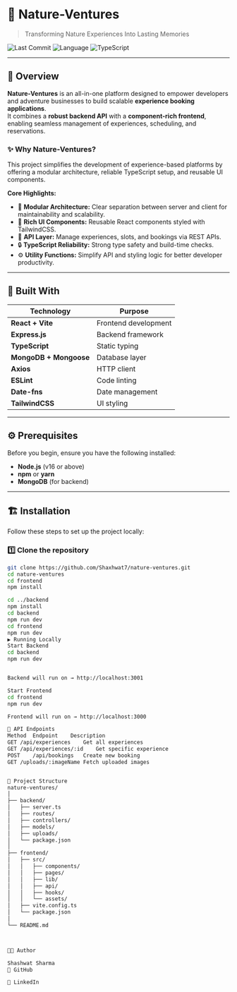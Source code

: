 # 🌿 Nature-Ventures

> Transforming Nature Experiences Into Lasting Memories

![Last Commit](https://img.shields.io/github/last-commit/Shaxhwat7/nature-ventures?style=for-the-badge)
![Language](https://img.shields.io/github/languages/count/Shaxhwat7/nature-ventures?style=for-the-badge)
![TypeScript](https://img.shields.io/badge/typescript-91.7%25-blue?style=for-the-badge)

---

## 🚀 Overview

**Nature-Ventures** is an all-in-one platform designed to empower developers and adventure businesses to build scalable **experience booking applications**.  
It combines a **robust backend API** with a **component-rich frontend**, enabling seamless management of experiences, scheduling, and reservations.

### ✨ Why Nature-Ventures?

This project simplifies the development of experience-based platforms by offering a modular architecture, reliable TypeScript setup, and reusable UI components.

**Core Highlights:**

- 🧩 **Modular Architecture:** Clear separation between server and client for maintainability and scalability.  
- 🎨 **Rich UI Components:** Reusable React components styled with TailwindCSS.  
- 🔌 **API Layer:** Manage experiences, slots, and bookings via REST APIs.  
- 🔒 **TypeScript Reliability:** Strong type safety and build-time checks.  
- ⚙️ **Utility Functions:** Simplify API and styling logic for better developer productivity.  

---

## 🧰 Built With

| Technology | Purpose |
|-------------|----------|
| **React + Vite** | Frontend development |
| **Express.js** | Backend framework |
| **TypeScript** | Static typing |
| **MongoDB + Mongoose** | Database layer |
| **Axios** | HTTP client |
| **ESLint** | Code linting |
| **Date-fns** | Date management |
| **TailwindCSS** | UI styling |

---

## ⚙️ Prerequisites

Before you begin, ensure you have the following installed:

- **Node.js** (v16 or above)
- **npm** or **yarn**
- **MongoDB** (for backend)

---

## 🏗️ Installation

Follow these steps to set up the project locally:

### 1️⃣ Clone the repository

```bash
git clone https://github.com/Shaxhwat7/nature-ventures.git
cd nature-ventures
cd frontend
npm install

cd ../backend
npm install
cd backend
npm run dev
cd frontend
npm run dev
▶️ Running Locally
Start Backend
cd backend
npm run dev


Backend will run on → http://localhost:3001

Start Frontend
cd frontend
npm run dev

Frontend will run on → http://localhost:3000

🧪 API Endpoints
Method	Endpoint	Description
GET	/api/experiences	Get all experiences
GET	/api/experiences/:id	Get specific experience
POST	/api/bookings	Create new booking
GET	/uploads/:imageName	Fetch uploaded images


📂 Project Structure
nature-ventures/
│
├── backend/
│   ├── server.ts
│   ├── routes/
│   ├── controllers/
│   ├── models/
│   ├── uploads/
│   └── package.json
│
├── frontend/
│   ├── src/
│   │   ├── components/
│   │   ├── pages/
│   │   ├── lib/
│   │   ├── api/
│   │   ├── hooks/
│   │   └── assets/
│   ├── vite.config.ts
│   └── package.json
│
└── README.md



👨‍💻 Author

Shashwat Sharma
🔗 GitHub

🔗 LinkedIn

